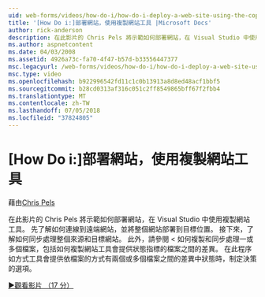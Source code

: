 ```yaml
---
uid: web-forms/videos/how-do-i/how-do-i-deploy-a-web-site-using-the-copy-web-site-tool
title: '[How Do i:]部署網站，使用複製網站工具 |Microsoft Docs'
author: rick-anderson
description: 在此影片的 Chris Pels 將示範如何部署網站，在 Visual Studio 中使用複製網站工具。 先了解如何連線到遠端網站和...
ms.author: aspnetcontent
ms.date: 04/03/2008
ms.assetid: 4926a73c-fa70-4f47-b57d-b33556447377
msc.legacyurl: /web-forms/videos/how-do-i/how-do-i-deploy-a-web-site-using-the-copy-web-site-tool
msc.type: video
ms.openlocfilehash: b922996542fd11c1c0b13913a8d8ed48acf1bbf5
ms.sourcegitcommit: b28cd0313af316c051c2ff8549865bff67f2fbb4
ms.translationtype: MT
ms.contentlocale: zh-TW
ms.lasthandoff: 07/05/2018
ms.locfileid: "37824805"
---
```

<a name="how-do-i-deploy-a-web-site-using-the-copy-web-site-tool"></a>[How Do i:]部署網站，使用複製網站工具
====================
藉由[Chris Pels](https://twitter.com/chrispels)

在此影片的 Chris Pels 將示範如何部署網站，在 Visual Studio 中使用複製網站工具。 先了解如何連線到遠端網站，並將整個網站部署到目標位置。 接下來，了解如何同步處理整個來源和目標網站。 此外，請參閱 < 如何複製和同步處理一或多個檔案，包括如何複製網站工具會提供狀態指標的檔案之間的差異。 在此程序如方式工具會提供依檔案的方式有兩個或多個檔案之間的差異中狀態時，制定決策的選項。

[&#9654;觀看影片 （17 分）](https://channel9.msdn.com/Blogs/ASP-NET-Site-Videos/how-do-i-deploy-a-web-site-using-the-copy-web-site-tool)
